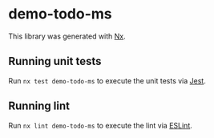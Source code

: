 # demo-todo-ms

This library was generated with [Nx](https://nx.dev).

## Running unit tests

Run `nx test demo-todo-ms` to execute the unit tests via [Jest](https://jestjs.io).

## Running lint

Run `nx lint demo-todo-ms` to execute the lint via [ESLint](https://eslint.org/).
